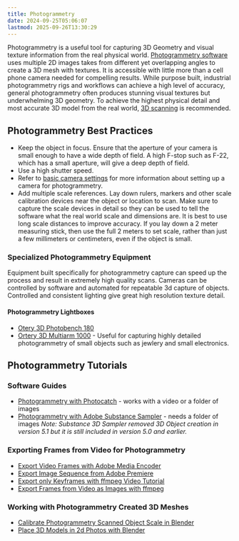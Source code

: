 ```yaml
---
title: Photogrammetry
date: 2024-09-25T05:06:07
lastmod: 2025-09-26T13:30:29
---
```


Photogrammetry is a useful tool for capturing 3D Geometry and visual texture information from the real physical world. [Photogrammetry software](./photogrammetry-software.md) uses multiple 2D images takes from different yet overlapping angles to create a 3D mesh with textures. It is accessible with little more than a cell phone camera needed for compelling results. While purpose built, industrial photogrammetry rigs and workflows can achieve a high level of accuracy, general photogrammetry often produces stunning visual textures but underwhelming 3D geometry. To achieve the highest physical detail and most accurate 3D model from the real world, [3D scanning](./3d-scanning.md) is recommended.

## Photogrammetry Best Practices

- Keep the object in focus. Ensure that the aperture of your camera is small enough to have a wide depth of field. A high F-stop such as F-22, which has a small aperture, will give a deep depth of field.
- Use a high shutter speed.
- Refer to [basic camera settings](../photography/basic-camera-settings.md) for more information about setting up a camera for photogrammetry.
- Add multiple scale references. Lay down rulers, markers and other scale calibration devices near the object or location to scan. Make sure to capture the scale devices in detail so they can be used to tell the software what the real world scale and dimensions are. It is best to use long scale distances to improve accuracy. If you lay down a 2 meter measuring stick, then use the full 2 meters to set scale, rather than just a few millimeters or centimeters, even if the object is small.

### Specialized Photogrammetry Equipment

Equipment built specifically for photogrammetry capture can speed up the process and result in extremely high quality scans. Cameras can be controlled by software and automated for repeatable 3d capture of objects. Controlled and consistent lighting give great high resolution texture detail.

#### Photogrammetry Lightboxes

- [Otery 3D Photobench 180](https://ortery.eu/photography-equipment/product-photography-systems/3d-photobench-180/)
- [Ortery 3D Multiarm 1000](https://ortery.eu/photography-equipment/3d-product-photography/3d-multiarm-1000/) - Useful for capturing highly detailed photogrammetry of small objects such as jewlery and small electronics.

## Photogrammetry Tutorials

### Software Guides

- [Photogrammetry with Photocatch](../3d-modeling/photogrammetry-with-photocatch.md) - works with a video or a folder of images
- [Photogrammetry with Adobe Substance Sampler](../3d-modeling/photogrammetry-with-adobe-substance-sampler.md) - needs a folder of images _Note: Substance 3D Sampler removed 3D Object creation in version 5.1 but it is still included in version 5.0 and earlier._

### Exporting Frames from Video for Photogrammetry

- [Export Video Frames with Adobe Media Encoder](../video/export-video-frames-as-images-adobe-media-encoder.md)
- [Export Image Sequence from Adobe Premiere](../video/adobe-premiere-pro/adobe-premiere.md)
- [Export only Keyframes with ffmpeg Video Tutorial](../video/export-only-keyframes-from-video-as-images-ffmpeg.md)
- [Export Frames from Video as Images with ffmpeg](../video/export-frames-from-video-as-images-ffmpeg.md)

### Working with Photogrammetry Created 3D Meshes

- [Calibrate Photogrammetry Scanned Object Scale in Blender](./photogrammetry-with-photocatch.md)
- [Place 3D Models in 2d Photos with Blender](./blender/place-3d-model-in-2d-photo-blender-fspy.md)
